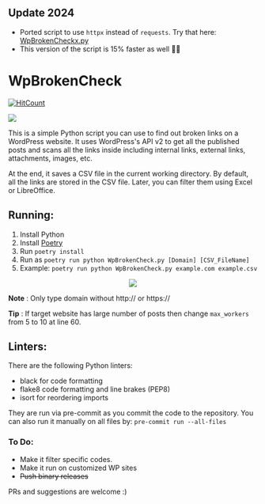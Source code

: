 ## Update 2024

* Ported script to use `httpx` instead of `requests`. Try that here: [WpBrokenCheckx.py](https://github.com/Suleman-Elahi/WpBrokenCheck/blob/main/WpBrokenCheckx.py)
* This version of the script is 15% faster as well 🥳🚀


# WpBrokenCheck

[![HitCount](https://hits.dwyl.com/suleman-elahi/WpBrokenCheck.svg?style=flat)](http://hits.dwyl.com/suleman-elahi/WpBrokenCheck)

![](https://komarev.com/ghpvc/?username=WpBrokenCheck&color=green&label=VIEWS)

This is a simple Python script you can use to find out broken links on a WordPress website. It uses WordPress's API v2 to get all the published posts and scans all the links inside including internal links, external links, attachments, images, etc.

At the end, it saves a CSV file in the current working directory. By default, all the links are stored in the CSV file. Later, you can filter them using Excel or LibreOffice.

## Running:
1. Install Python
2. Install [Poetry](https://python-poetry.org/docs/#installation)
3. Run `poetry install`
4. Run as `poetry run python WpBrokenCheck.py [Domain] [CSV_FileName]`
5. Example: `poetry run python WpBrokenCheck.py example.com example.csv`
<p align="center">
  <img src="https://res.cloudinary.com/suleman/image/upload/v1665055858/WpBrokenCheck.png">
</p>

**Note** : Only type domain without http:// or https://

**Tip** : If target website has large number of posts then change `max_workers` from 5 to 10 at line 60.

## Linters:

There are the following Python linters:
- black for code formatting
- flake8 code formatting and line brakes (PEP8)
- isort for reordering imports

They are run via pre-commit as you commit the code to the repository. You can also run it manually on all files by:
`pre-commit run --all-files`

### To Do:
- Make it filter specific codes.
- Make it run on customized WP sites
- ~~Push binary releases~~

PRs and suggestions are welcome :)

